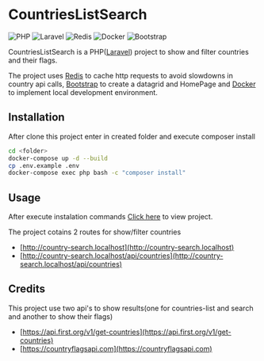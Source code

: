 # CountriesListSearch
![PHP](https://img.shields.io/badge/php-%23777BB4.svg?style=for-the-badge&logo=php&logoColor=white)
![Laravel](https://img.shields.io/badge/laravel-%23FF2D20.svg?style=for-the-badge&logo=laravel&logoColor=white)
![Redis](https://img.shields.io/badge/redis-%23DD0031.svg?style=for-the-badge&logo=redis&logoColor=white)
![Docker](https://img.shields.io/badge/docker-%230db7ed.svg?style=for-the-badge&logo=docker&logoColor=white)
![Bootstrap](https://img.shields.io/badge/bootstrap-%23563D7C.svg?style=for-the-badge&logo=bootstrap&logoColor=white)

CountriesListSearch is a PHP([Laravel](https://laravel.com/)) project to show and filter countries and their flags.

The project uses [Redis](https://redis.io/) to cache http requests to avoid slowdowns in country api calls, [Bootstrap](https://getbootstrap.com/) to create a datagrid and HomePage and [Docker](https://www.docker.com/) to implement 
local development environment.

## Installation

After clone this project enter in created folder and execute composer install

```bash
cd <folder>
docker-compose up -d --build
cp .env.example .env
docker-compose exec php bash -c "composer install"
```

## Usage

After execute instalation commands [Click here](http://country-search.localhost) to view project.

The project cotains 2 routes for show/filter countries

 - [http://country-search.localhost](http://country-search.localhost)
 - [http://country-search.localhost/api/countries](http://country-search.localhost/api/countries)

## Credits

This project use two api's to show results(one for countries-list and search and another to show their flags)

 - [https://api.first.org/v1/get-countries](https://api.first.org/v1/get-countries)
 - [https://countryflagsapi.com](https://countryflagsapi.com)
